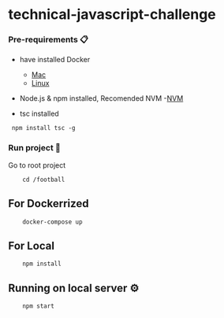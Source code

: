 # technical-javascript-challenge

### Pre-requirements 📋

* have installed Docker
    - [Mac](https://docs.docker.com/docker-for-mac/install/)
    - [Linux](https://docs.docker.com/engine/install/)
* Node.js & npm installed, Recomended NVM
    -[NVM](https://heynode.com/tutorial/install-nodejs-locally-nvm)

* tsc installed
 ```
  npm install tsc -g
 ```

### Run project 🔧

Go to root project

```
    cd /football
```

## For Dockerrized

```
    docker-compose up
```

## For Local

```
    npm install
```

## Running on local server ⚙️
```
    npm start
```

